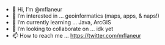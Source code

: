 - 👋 Hi, I’m @mflaneur
- 👀 I’m interested in ... geoinformatics (maps, apps, & naps!)
- 🌱 I’m currently learning ... Java, ArcGIS
- 💞️ I’m looking to collaborate on ... idk yet
- 📫 How to reach me ... https://twitter.com/mflaneur

<!---
mflaneur/mflaneur is a ✨ special ✨ repository because its `README.md` (this file) appears on your GitHub profile.
You can click the Preview link to take a look at your changes.
--->
